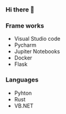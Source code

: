 ### Hi there 👋

### Frame works
- Visual Studio code
- Pycharm
- Jupiter Notebooks
- Docker
- Flask

### Languages
- Pyhton
- Rust
- VB.NET

<!--
**craigvlyons/craigvlyons** is a ✨ _special_ ✨ repository because its `README.md` (this file) appears on your GitHub profile.

Here are some ideas to get you started:

- 🔭 I’m currently working on ...
- 🌱 I’m currently learning ...
- 👯 I’m looking to collaborate on ...
- 🤔 I’m looking for help with ...
- 💬 Ask me about ...
- 📫 How to reach me: ...
- 😄 Pronouns: ...
- ⚡ Fun fact: ...
-->
